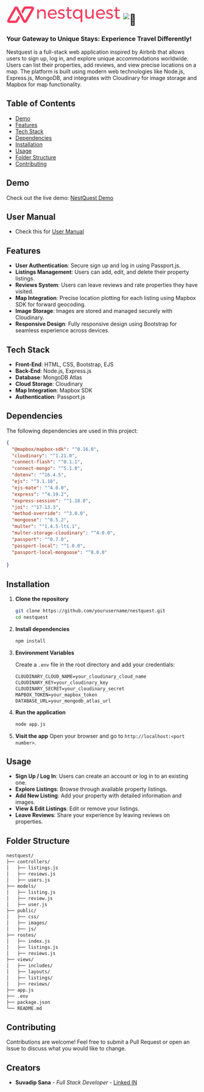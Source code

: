 
# <img src="public/images/logo2.png" alt="logo" width="300"> <img src="https://fonts.gstatic.com/s/e/notoemoji/latest/1f3c1/512.gif" alt="🏁" width="32" height="32">
### Your Gateway to Unique Stays: Experience Travel Differently!

Nestquest is a full-stack web application inspired by Airbnb that allows users to sign up, log in, and explore unique accommodations worldwide. Users can list their properties, add reviews, and view precise locations on a map. The platform is built using modern web technologies like Node.js, Express.js, MongoDB, and integrates with Cloudinary for image storage and Mapbox for map functionality.

## Table of Contents

- [Demo](#demo)
- [Features](#features)
- [Tech Stack](#tech-stack)
- [Dependencies](#dependencies)
- [Installation](#installation)
- [Usage](#usage)
- [Folder Structure](#folder-structure)
- [Contributing](#contributing)

## Demo

Check out the live demo: [NestQuest Demo](https://nestquest-4ik5.onrender.com/)

## User Manual
- Check this for [User Manual](USERMANUAL.md)

## Features

- **User Authentication**: Secure sign up and log in using Passport.js.
- **Listings Management**: Users can add, edit, and delete their property listings.
- **Reviews System**: Users can leave reviews and rate properties they have visited.
- **Map Integration**: Precise location plotting for each listing using Mapbox SDK for forward geocoding.
- **Image Storage**: Images are stored and managed securely with Cloudinary.
- **Responsive Design**: Fully responsive design using Bootstrap for seamless experience across devices.

## Tech Stack

- **Front-End**: HTML, CSS, Bootstrap, EJS
- **Back-End**: Node.js, Express.js
- **Database**: MongoDB Atlas
- **Cloud Storage**: Cloudinary
- **Map Integration**: Mapbox SDK
- **Authentication**: Passport.js

## Dependencies

The following dependencies are used in this project:

```json
{
  "@mapbox/mapbox-sdk": "^0.16.0",
  "cloudinary": "^1.21.0",
  "connect-flash": "^0.1.1",
  "connect-mongo": "^5.1.0",
  "dotenv": "^16.4.5",
  "ejs": "^3.1.10",
  "ejs-mate": "^4.0.0",
  "express": "^4.19.2",
  "express-session": "^1.18.0",
  "joi": "^17.13.3",
  "method-override": "^3.0.0",
  "mongoose": "^8.5.2",
  "multer": "^1.4.5-lts.1",
  "multer-storage-cloudinary": "^4.0.0",
  "passport": "^0.7.0",
  "passport-local": "^1.0.0",
  "passport-local-mongoose": "^8.0.0"

}
```

## Installation

1. **Clone the repository**
    ```bash
    git clone https://github.com/yourusername/nestquest.git
    cd nestquest
    ```

2. **Install dependencies**
    ```bash
    npm install
    ```

3. **Environment Variables**

   Create a `.env` file in the root directory and add your credentials:
    ```
    CLOUDINARY_CLOUD_NAME=your_cloudinary_cloud_name
    CLOUDINARY_KEY=your_cloudinary_key
    CLOUDINARY_SECRET=your_cloudinary_secret
    MAPBOX_TOKEN=your_mapbox_token
    DATABASE_URL=your_mongodb_atlas_url
    ```

4. **Run the application**
    ```bash
    node app.js
    ```

5. **Visit the app**
   Open your browser and go to `http://localhost:<port number>`.


## Usage

- **Sign Up / Log In**: Users can create an account or log in to an existing one.
- **Explore Listings**: Browse through available property listings.
- **Add New Listing**: Add your property with detailed information and images.
- **View & Edit Listings**: Edit or remove your listings.
- **Leave Reviews**: Share your experience by leaving reviews on properties.


## Folder Structure

```
nestquest/
├── controllers/
│   ├── listings.js
│   ├── reviews.js
│   ├── users.js
├── models/
│   ├── listing.js
│   ├── review.js
│   ├── user.js
├── public/
│   ├── css/
│   ├── images/
│   ├── js/
├── routes/
│   ├── index.js
│   ├── listings.js
│   ├── reviews.js
├── views/
│   ├── includes/
│   ├── layouts/
│   ├── listings/
│   ├── reviews/
├── app.js
├── .env
├── package.json
└── README.md
```


## Contributing

Contributions are welcome! Feel free to submit a Pull Request or open an Issue to discuss what you would like to change.

## Creators

- **Suvadip Sana** - *Full Stack Developer* - [Linked IN](https://www.linkedin.com/in/suvadip-sana-b07a14243/)
